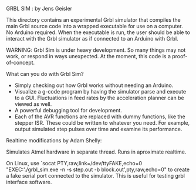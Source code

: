 GRBL SIM : by Jens Geisler

This directory contains an experimental Grbl simulator that compiles the main Grbl source code into a wrapped executable for use on a computer. No Arduino required. When the executable is run, the user should be able to interact with the Grbl simulator as if connected to an Arduino with Grbl.

WARNING: Grbl Sim is under heavy development. So many things may not work, or respond in ways unexpected. At the moment, this code is a proof-of-concept.

What can you do with Grbl Sim? 
- Simply checking out how Grbl works without needing an Arduino.
- Visualize a g-code program by having the simulator parse and execute to a GUI. Fluctuations in feed rates by the acceleration planner can be viewed as well.
- A powerful debugging tool for development.
- Each of the AVR functions are replaced with dummy functions, like the stepper ISR. These could be written to whatever you need. For example, output simulated step pulses over time and examine its performance.

Realtime modifications by Adam Shelly: 

  Simulates Atmel hardware in separate thread.  Runs in aproximate realtime.  
  
  On Linux, use `socat PTY,raw,link=/dev/ttyFAKE,echo=0 "EXEC:'./grbl_sim.exe -n -s step.out -b block.out',pty,raw,echo=0" to create a fake serial port connected to the simulator.  This is useful for testing grbl interface software.
  
